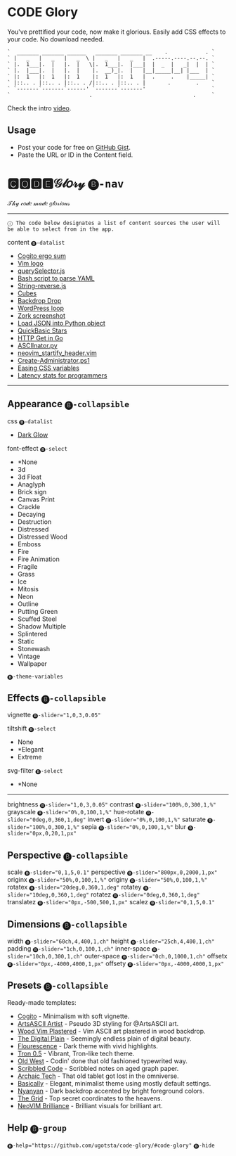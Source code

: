 # CODE Glory

You've prettified your code, now make it glorious.
Easily add CSS effects to your code.
No download needed.

``````````````````````````````````````````````````````````````````
`  _______ _______ ______   _______ _______ __    .            . `
` |   _   |   _   |   _  \ |   _   |   _   |  .-----.----.--.--. `
` |.  1___|.  |   |.  |   \|.  1___|.  |___|  |  _  |   _|  |  | `
` |.  |___|.  |   |.  |    |.  __)_|.  |   |__|_____|__| |___  | `
` |:  1   |:  1   |:  1    |:  1   |:  1   |  .     .    |_____| `
` |::.. . |::.. . |::.. . /|::.. . |::.. . |       .        .    `
` `-------`-------`------' `-------`-------'                     `
`                         .                                .     `
``````````````````````````````````````````````````````````````````

Check the intro [video](https://www.youtube.com/watch?v=GPVvSEkA90o).

## Usage

- Post your code for free on [GitHub Gist](https://gist.github.com).
- Paste the URL or ID in the Content field.

# 🅲🅾🅳🅴𝒢𝓁𝑜𝓇𝓎 `🅑-nav`

𝒯𝒽𝓎 𝒸𝑜𝒹𝑒 𝓂𝒶𝒹𝑒 𝑔𝓁𝑜𝓇𝒾𝑜𝓊𝓈

-----

`ⓘ The code below designates a list of content sources the user will be able to select from in the app.`

content `🅑-datalist`
- [Cogito ergo sum](https://gist.github.com/1afacb7b662cfbfd0624e52c6425ceee)
- [Vim logo](https://gist.github.com/5611986)
- [querySelector.js](https://gist.github.com/f9029e6236a7c2a03203)
- [Bash script to parse YAML](https://gist.github.com/8665367)
- [String-reverse.js](https://gist.github.com/ff9e36538de06b6a0b40a96252d58dc5)
- [Cubes](https://gist.github.com/9787981)
- [Backdrop Drop](https://gist.github.com/9ef934473e4cf4d50d8b06d2598b24d1)
- [WordPress loop](https://gist.github.com/7c79ca62ff5068f03dceb59fda986be9)
- [Zork screenshot](https://gist.github.com/bcd81019340cb164191ef02db16be218)
- [Load JSON into Python object](https://gist.github.com/2660189)
- [QuickBasic Stars](https://gist.github.com/399b69445ae646c0160d644db08f5ed9)
- [HTTP Get in Go](https://gist.github.com/950790)
- [ASCIInator.py](https://gist.github.com/10491632)
- [neovim_startify_header.vim](https://gist.github.com/2c928108d1fa87ab4462fad9be99ebec)
- [Create-Administrator.ps1](https://gist.github.com/3a65704a3b92dfa0301e)
- [Easing CSS variables](https://gist.github.com/ac03faac0bf2aee25b49e5fd260a727d)
- [Latency stats for programmers](https://gist.github.com/2841832)

-----

## Appearance `🅑-collapsible`

css `🅑-datalist`
- [Dark Glow](https://gist.github.com/c6d0a4d16b627d72563b43b60a164c31)

font-effect `🅑-select`
- *None
- 3d
- 3d Float
- Anaglyph
- Brick sign
- Canvas Print
- Crackle
- Decaying
- Destruction
- Distressed
- Distressed Wood
- Emboss
- Fire
- Fire Animation
- Fragile
- Grass
- Ice
- Mitosis
- Neon
- Outline
- Putting Green
- Scuffed Steel
- Shadow Multiple
- Splintered
- Static
- Stonewash
- Vintage
- Wallpaper

`🅑-theme-variables`

## Effects `🅑-collapsible`

vignette `🅑-slider="1,0,3,0.05"`

tiltshift `🅑-select`
- None
- *Elegant
- Extreme

svg-filter `🅑-select`
- *None

-----

brightness `🅑-slider="1,0,3,0.05"`
contrast `🅑-slider="100%,0,300,1,%"`
grayscale `🅑-slider="0%,0,100,1,%"`
hue-rotate `🅑-slider="0deg,0,360,1,deg"`
invert `🅑-slider="0%,0,100,1,%"`
saturate `🅑-slider="100%,0,300,1,%"`
sepia `🅑-slider="0%,0,100,1,%"`
blur `🅑-slider="0px,0,20,1,px"`

## Perspective `🅑-collapsible`

scale `🅑-slider="0,1,5,0.1"`
perspective `🅑-slider="800px,0,2000,1,px"`
originx `🅑-slider="50%,0,100,1,%"`
originy `🅑-slider="50%,0,100,1,%"`
rotatex `🅑-slider="20deg,0,360,1,deg"`
rotatey `🅑-slider="10deg,0,360,1,deg"`
rotatez `🅑-slider="0deg,0,360,1,deg"`
translatez `🅑-slider="0px,-500,500,1,px"`
scalez `🅑-slider="0,1,5,0.1"`

## Dimensions `🅑-collapsible`

width `🅑-slider="60ch,4,400,1,ch"`
height `🅑-slider="25ch,4,400,1,ch"`
padding `🅑-slider="1ch,0,100,1,ch"`
inner-space `🅑-slider="10ch,0,300,1,ch"`
outer-space `🅑-slider="0ch,0,1000,1,ch"`
offsetx `🅑-slider="0px,-4000,4000,1,px"`
offsety `🅑-slider="0px,-4000,4000,1,px"`

## Presets `🅑-collapsible`

Ready-made templates:
- [Cogito](https://ugotsta.github.io/code-glory/?content=1afacb7b662cfbfd0624e52c6425ceee&highlight=foundation&fontsize=150&width=50&originy=62&rotatez=343&translatez=-141&tiltshift=elegant&offsetx=286&offsety=-269&bg=Ivory&vignette=0.5) - Minimalism with soft vignette.
- [ArtsASCII Artist](https://ugotsta.github.io/code-glory/?content=9c6043905e891bd2423af86d09bd950c&css=adc373c2d5a5d2b07821686e93a9630b&font-effect=3d&vignette=0.7&offsetx=-85&offsety=191&tiltshift=None&font=Cutive%20Mono&color=Azure&width=27&padding=15&inner-space=0&rotatex=5&rotatez=350&translatez=429&bg=MediumSlateBlue&fontsize=150&svg-filter=Cross%20Noise-f205&contrast=120) - Pseudo 3D styling for @ArtsASCII art.
- [Wood Vim Plastered](https://ugotsta.github.io/code-glory/?content=5611986&css=e9dc237da3d9bda63302fe4b659c20b5&highlight=agate&fontsize=160&font=fira-mono&brightness=1.1&contrast=300&saturate=141&perspective=1017&originy=20&rotatey=347&translatez=-500&tiltshift=none&svg-filter=Plaster%20Color-f123&offsetx=-167&offsety=-26&width=44) - Vim ASCII art plastered in wood backdrop.
- [The Digital Plain](https://ugotsta.github.io/code-glory/?content=9ef934473e4cf4d50d8b06d2598b24d1&css=a634da7b7130fd40d682360154cc4e2e&perspective=774&translatex=-820&brightness=0.8&contrast=173&rotatex=29&vignette=0.7&rotatez=343&scale=1.5&rotatey=0&translatez=-500&padding=0&offsetx=211&offsety=-211&bg=HotPink&color=initial&fontsize=216&width=72&inner-space=60&originy=44&saturate=228&font-effect=Scuffed%20Steel&originx=45&scalez=1.7&height=101) - Seemingly endless plain of digital beauty.
- [Flourescence](https://ugotsta.github.io/code-glory/?highlight=hopscotch&tiltshift=elegant&vignette=0.5&brightness=2.5&contrast=205&scale=0.9&perspective=1500&rotatex=344&rotatey=352&scalez=1&rotatez=10&translatez=0&bg=cornsilk&fontsize=178&rotateX=344&rotateY=352&scaleZ=1&rotateZ=10&translateZ=0&content=ff9e36538de06b6a0b40a96252d58dc5&css=c6d0a4d16b627d72563b43b60a164c31&primary-color=slategrey&offsetX=-120&offsetY=200) - Dark theme with vivid highlights.
- [Tron 0.5](https://ugotsta.github.io/code-glory/?content=7c3c43ebee017e4b8a743e391c1acfd4&css=adc373c2d5a5d2b07821686e93a9630b&bg=darkcyan&brightness=1.05&contrast=150&perspective=932&rotatex=14&rotatez=351&translatez=-160&offsetx=86&offsety=-132&width=90&fontsize=150&vignette=0.15&tiltshift=Extreme&font-effect=3d) - Vibrant, Tron-like tech theme.
- [Old West](https://ugotsta.github.io/code-glory/?content=8665367&css=76c39d26b1b44e07bd7a783311caded8&highlight=brown-paper&font-effect=canvas-print&tiltshift=none&vignette=0.55&brightness=1.1&contrast=151&saturate=66&scale=2.4&perspective=451&rotatex=342&rotatey=0&translatez=-40&padding=25&font=fira-code-iscript&inner-space=200&width=78&offsetx=151&offsety=40) - Codin' done that old fashioned typewrited way.
- [Scribbled Code](https://ugotsta.github.io/code-glory/?content=ff9e36538de06b6a0b40a96252d58dc5&css=77b1f66ad5093c2db29c666ad15f334d&highlight=arduino-light&font-effect=canvas-print&tiltshift=none&vignette=0.175&contrast=101&saturate=99&sepia=28&perspective=2000&rotatex=348&rotatez=10&offsetx=135&offsety=89&width=126) - Scribbled notes on aged graph paper.
- [Archaic Tech](https://ugotsta.github.io/code-glory/?content=bcd81019340cb164191ef02db16be218&css=e27b284231488b349f35786f6340096a&font=fira-code-iscript&tiltshift=none&vignette=1&brightness=1.5&contrast=90&saturate=70&sepia=20&perspective=1133&rotatex=35&rotatey=3&rotatez=7&translatez=-188&offsetx=-17&offsety=-193&bg=darkcyan&width=78&inner-space=110) - That old tablet got lost in the omniverse.
- [Basically](https://ugotsta.github.io/code-glory/?content=399b69445ae646c0160d644db08f5ed9&css=adc373c2d5a5d2b07821686e93a9630b&highlight=grayscale&font=fira-code-iscript&scale=1.41&rotateX=15&rotateY=3&scaleZ=1&rotateZ=10&padding=2&offsetX=100&offsetY=264&bg=cornsilk&offsetx=22&offsety=280) - Elegant, minimalist theme using mostly default settings.
- [Nyanyan](https://ugotsta.github.io/code-glory/?content=3062237&css=c6d0a4d16b627d72563b43b60a164c31&highlight=xcode&font=anonymous-pro&font-effect=3d&tiltshift=extreme&svg-filter=Hue%20to%20White-f182&vignette=0.925&brightness=1.65&contrast=137&scale=1.55&rotatex=0&rotatey=0&rotatez=348&offsetx=-135&offsety=44&fontsize=75&width=112&inner-space=180&translatez=-176) - Dark backdrop accented by bright foreground colors.
- [The Grid](https://ugotsta.github.io/code-glory/?content=9ef934473e4cf4d50d8b06d2598b24d1&css=e27b284231488b349f35786f6340096a&bg=chocolate&svg-filter=Glowing%20Metal-f044&vignette=0.3&brightness=1.2&contrast=164&hue-rotate=45&invert=100&saturate=57&sepia=52&scale=1.3&perspective=792&rotatex=12&rotatez=360&translatez=199&padding=12&offsetx=114&offsety=10&width=75) - Top secret coordinates to the heavens.
- [NeoVIM Brilliance](https://ugotsta.github.io/code-glory/?content=2c928108d1fa87ab4462fad9be99ebec&css=a634da7b7130fd40d682360154cc4e2e&highlight=kimbie-dark&font-effect=3d&vignette=0.7&offsetx=232&offsety=142&bg=darkmagenta&fontsize=232&font=fira-code-iscript&brightness=1.6&contrast=198&rotatex=6&rotatez=6&translatez=32&width=70&inner-space=50&hue-rotate=335&padding=0) - Brilliant visuals for brilliant art.

## Help `🅑-group`

`🅑-help="https://github.com/ugotsta/code-glory/#code-glory"`
`🅑-hide`
